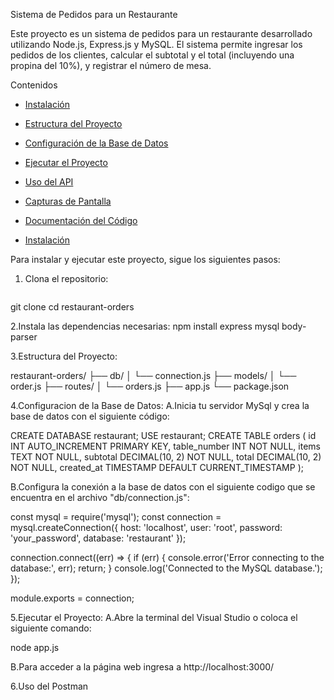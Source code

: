 Sistema de Pedidos para un Restaurante

Este proyecto es un sistema de pedidos para un restaurante desarrollado utilizando Node.js, Express.js y MySQL. El sistema permite ingresar los pedidos de los clientes, calcular el subtotal y el total (incluyendo una propina del 10%), y registrar el número de mesa.

Contenidos

- [Instalación](#instalación)
- [Estructura del Proyecto](#estructura-del-proyecto)
- [Configuración de la Base de Datos](#configuración-de-la-base-de-datos)
- [Ejecutar el Proyecto](#ejecutar-el-proyecto)
- [Uso del API](#uso-del-api)
- [Capturas de Pantalla](#capturas-de-pantalla)
- [Documentación del Código](#documentación-del-código)

- [Instalación](#instalación)

Para instalar y ejecutar este proyecto, sigue los siguientes pasos:

1. Clona el repositorio:
   ```bash
  git clone <URL del repositorio>
  cd restaurant-orders
  
2.Instala las dependencias necesarias:
  npm install express mysql body-parser

3.Estructura del Proyecto:

  restaurant-orders/
  ├── db/
  │   └── connection.js
  ├── models/
  │   └── order.js
  ├── routes/
  │   └── orders.js
  ├── app.js
  └── package.json

4.Configuracion de la Base de Datos: 
A.Inicia tu servidor MySql y crea la base de datos con el siguiente código:

  CREATE DATABASE restaurant;
  USE restaurant;
  CREATE TABLE orders (
      id INT AUTO_INCREMENT PRIMARY KEY,
      table_number INT NOT NULL,
      items TEXT NOT NULL,
      subtotal DECIMAL(10, 2) NOT NULL,
      total DECIMAL(10, 2) NOT NULL,
      created_at TIMESTAMP DEFAULT CURRENT_TIMESTAMP
  );

B.Configura la conexión a la base de datos con el siguiente codigo que se encuentra en el archivo "db/connection.js":

  const mysql = require('mysql');
  const connection = mysql.createConnection({
      host: 'localhost',
      user: 'root',
      password: 'your_password',
      database: 'restaurant'
  });
  
  connection.connect((err) => {
      if (err) {
          console.error('Error connecting to the database:', err);
          return;
      }
      console.log('Connected to the MySQL database.');
  });
  
  module.exports = connection;

  5.Ejecutar el Proyecto:
  A.Abre la terminal del Visual Studio o coloca el siguiente comando:

  node app.js

  B.Para acceder a la página web ingresa a http://localhost:3000/

  6.Uso del Postman
  





